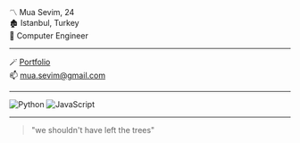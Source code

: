 〽️ Mua Sevim, 24  
🏚️ Istanbul, Turkey  
🔧 Computer Engineer  

---

🪄 [Portfolio](https://muasevim.github.io/)  
📫 [mua.sevim@gmail.com](mailto:mua.sevim@gmail.com)  

---

![Python](https://img.shields.io/badge/Python-3776AB?style=for-the-badge&logo=python&logoColor=white)
![JavaScript](https://img.shields.io/badge/JavaScript-F7DF1E?style=for-the-badge&logo=javascript&logoColor=black)

---

> "we shouldn't have left the trees"  
